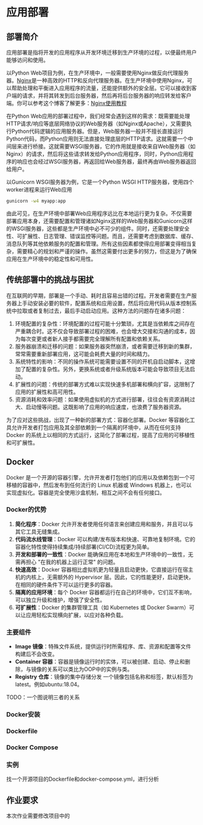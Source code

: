 # 应用部署

## 部署简介
应用部署是指将开发的应用程序从开发环境迁移到生产环境的过程，以便最终用户能够访问和使用。

以Python Web项目为例，在生产环境中，一般需要使用Nginx做反向代理服务器。[Nginx](http://nginx.org/en/docs/install.html)是一种高效的HTTP和反向代理服务器。在生产环境中使用Nginx，可以帮助处理和平衡进入应用程序的流量，还能提供额外的安全层。它可以接收到客户端的请求，并将其转发到后台服务器，然后再将后台服务器的响应转发给客户端。你可以参考这个博客了解更多：[Nginx使用教程](https://juejin.im/post/6844903944267759624)


在Python Web应用的部署过程中，我们经常会遇到这样的需求：既需要能处理HTTP请求/响应等底层网络协议的Web服务器（如Nginx或Apache），又需要执行Python代码逻辑的应用服务器。但是，Web服务器一般并不擅长直接运行Python代码，而Python应用则无法直接处理底层的HTTP请求。这就需要一个中间层来进行桥接。这就需要WSGI服务器，它的作用就是接收来自Web服务器（如Nginx）的请求，然后将这些请求转发给Python应用程序，同时，Python应用程序的响应也会经过WSGI服务器，再返回给Web服务器，最终再由Web服务器返回给用户。

以Gunicorn WSGI服务器为例，它是一个Python WSGI HTTP服务器，使用四个worker进程来运行Web应用
```bash
gunicorn -w4 myapp:app
```

由此可见，在生产环境中部署Web应用程序远比在本地运行更为复杂。不仅需要部署应用本身，还需要配置和管理诸如Nginx这样的Web服务器和Gunicorn这样的WSGI服务器，这些都是生产环境中必不可少的组件。同时，还需要处理安全性、可扩展性、日志管理、错误监控等问题。而且，还需要考虑到数据库、缓存、消息队列等其他依赖服务的配置和管理。所有这些因素都使得应用部署变得相当复杂，需要精心的规划和严谨的操作。虽然这需要付出更多的努力，但这是为了确保应用在生产环境中的稳定性和可用性。

## 传统部署中的挑战与困扰
在互联网的早期，部署是一个手动、耗时且容易出错的过程。开发者需要在生产服务器上手动安装必要的软件，配置系统和应用设置，然后将应用代码从版本控制系统中拉取或者复制过去，最后手动启动应用。这种方法的问题存在诸多问题：

1. 环境配置的复杂性：环境配置的过程可能十分繁琐，尤其是当依赖库之间存在严重耦合时。这不仅会导致部署过程的困难，也会增大交接和沟通的成本，因为每次变更或者新人接手都需要完全理解所有配置和依赖关系。
2. 服务器崩溃和迁移的问题：如果服务器突然崩溃，或者需要迁移到新的集群，常常需要重新部署应用，这可能会耗费大量的时间和精力。
3. 系统特性的影响：不同的操作系统可能需要设置不同的开机自启动脚本，这增加了配置的复杂性。另外，更换系统或者升级系统版本可能会导致项目无法启动。
4. 扩展性的问题：传统的部署方式难以实现快速多机部署和横向扩容，这限制了应用的扩展性和高可用性。
5. 资源消耗和效率问题：如果使用虚拟机的方式进行部署，往往会有资源消耗过大、启动慢等问题。这既影响了应用的响应速度，也浪费了服务器资源。

为了应对这些挑战，出现了一种新的部署方式：容器化部署。Docker 等容器化工具允许开发者打包应用及其全部依赖到一个隔离的环境中，从而在任何支持 Docker 的系统上以相同的方式运行，这简化了部署过程，提高了应用的可移植性和可扩展性。

## Docker
Docker 是一个开源的容器引擎，允许开发者打包他们的应用以及依赖包到一个可移植的容器中，然后发布到任何流行的 Linux 机器或 Windows 机器上，也可以实现虚拟化。容器是完全使用沙盒机制，相互之间不会有任何接口。

### Docker的优势

1. **简化程序**：Docker 允许开发者使用任何语言来创建应用和服务，并且可以与其它工具无缝集成。
2. **代码流水线管理**：Docker 可以构建/发布版本和快速、可靠地复制环境。它的容器化特性使得持续集成/持续部署(CI/CD)流程更为简单。
3. **开发和部署的一致性**：Docker 能确保应用在本地和生产环境中的一致性，无需再担心 "在我的机器上运行正常" 的问题。
4. **快速高效**：Docker 容器相比虚拟机更为轻量且启动更快，它直接运行在宿主机的内核上，无需额外的 Hypervisor 层。因此，它的性能更好，启动更快，在相同的硬件条件下可以运行更多的容器。
5. **隔离的应用环境**：每个 Docker 容器都运行在自己的环境中，它们互不影响，可以独立升级和维护，增强了安全性。
6. **可扩展性**：Docker 的集群管理工具（如 Kubernetes 或 Docker Swarm）可以让应用轻松实现横向扩展，以应对各种负载。

### 主要组件
- **Image 镜像**：特殊文件系统，提供运行时所需程序、库、资源和配置等文件 构建后不会改变。
- **Container 容器**：容器是镜像运行时的实体，可以被创建、启动、停止和删除，与镜像的关系可以类比为OOP中的实例与类。
- **Registry 仓库**：镜像的集中存储分发 一个镜像包括名称和标签，默认标签为latest。例如ubuntu:18.04。

TODO：一个图说明三者的关系
### Docker安装

### Dockerfile


### Docker Compose


### 实例
找一个开源项目的Dockerfile和docker-compose.yml，进行分析


## 作业要求
本次作业需要修改项目中的
